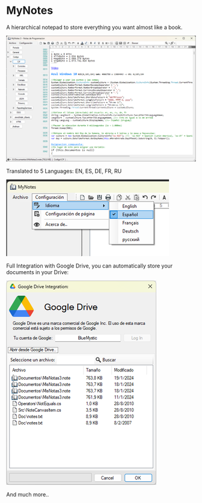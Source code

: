 # MyNotes
A hierarchical notepad to store everything you want almost like a book.

![MyNotes3 Preview](Source/MyNotes/ScreenShot_1.png)

Translated to 5 Languages: EN, ES, DE, FR, RU

![5LANGUAGES](Source/MyNotes/ScreenShot_3.png)

Full Integration with Google Drive, you can automatically store your documents in your Drive:

![GDRIVE](Source/MyNotes/ScreenShot_2.png)

And much more..
